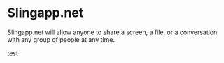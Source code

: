 # Slingapp.net
Slingapp.net will allow anyone to share a screen, a file, or a conversation with any group of people at any time.


test
